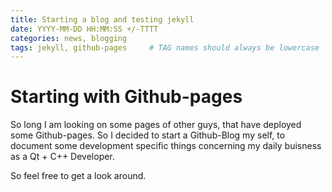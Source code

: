 ```yaml
---
title: Starting a blog and testing jekyll   
date: YYYY-MM-DD HH:MM:SS +/-TTTT
categories: news, blogging 
tags: jekyll, github-pages     # TAG names should always be lowercase
---
```


# Starting with Github-pages

So long I am looking on some pages of other guys, that have deployed some Github-pages. So I decided to start a Github-Blog my self, to document some development specific things concerning my daily buisness as a Qt + C++ Developer.

So feel free to get a look around.